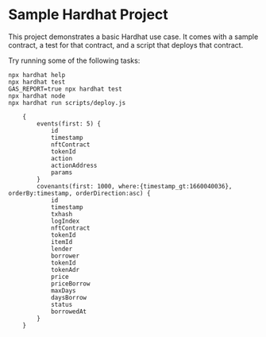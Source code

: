 # Sample Hardhat Project

This project demonstrates a basic Hardhat use case. It comes with a sample contract, a test for that contract, and a script that deploys that contract.

Try running some of the following tasks:

```shell
npx hardhat help
npx hardhat test
GAS_REPORT=true npx hardhat test
npx hardhat node
npx hardhat run scripts/deploy.js
```


```
    {
        events(first: 5) {
            id
            timestamp
            nftContract
            tokenId
            action
            actionAddress
            params
        }
        covenants(first: 1000, where:{timestamp_gt:1660040036}, orderBy:timestamp, orderDirection:asc) {
            id
            timestamp
            txhash
            logIndex
            nftContract
            tokenId
            itemId
            lender
            borrower
            tokenId
            tokenAdr
            price
            priceBorrow
            maxDays
            daysBorrow
            status
            borrowedAt
        }
    }

```